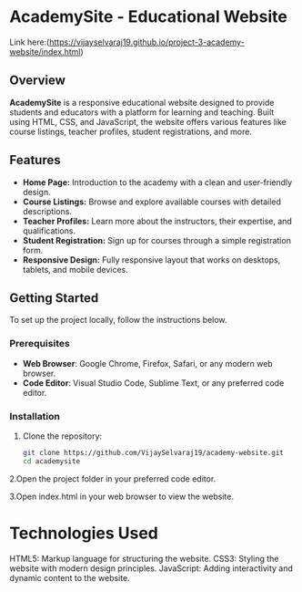 # AcademySite - Educational Website

Link here:(https://vijayselvaraj19.github.io/project-3-academy-website/index.html)

## Overview

**AcademySite** is a responsive educational website designed to provide students and educators with a platform for learning and teaching. Built using HTML, CSS, and JavaScript, the website offers various features like course listings, teacher profiles, student registrations, and more.

## Features

- **Home Page:** Introduction to the academy with a clean and user-friendly design.
- **Course Listings:** Browse and explore available courses with detailed descriptions.
- **Teacher Profiles:** Learn more about the instructors, their expertise, and qualifications.
- **Student Registration:** Sign up for courses through a simple registration form.
- **Responsive Design:** Fully responsive layout that works on desktops, tablets, and mobile devices.

## Getting Started

To set up the project locally, follow the instructions below.

### Prerequisites

- **Web Browser**: Google Chrome, Firefox, Safari, or any modern web browser.
- **Code Editor**: Visual Studio Code, Sublime Text, or any preferred code editor.

### Installation

1. Clone the repository:

   ```bash
   git clone https://github.com/VijaySelvaraj19/academy-website.git
   cd academysite
   
2.Open the project folder in your preferred code editor.

3.Open index.html in your web browser to view the website.

# Technologies Used
HTML5: Markup language for structuring the website.
CSS3: Styling the website with modern design principles.
JavaScript: Adding interactivity and dynamic content to the website.
   

